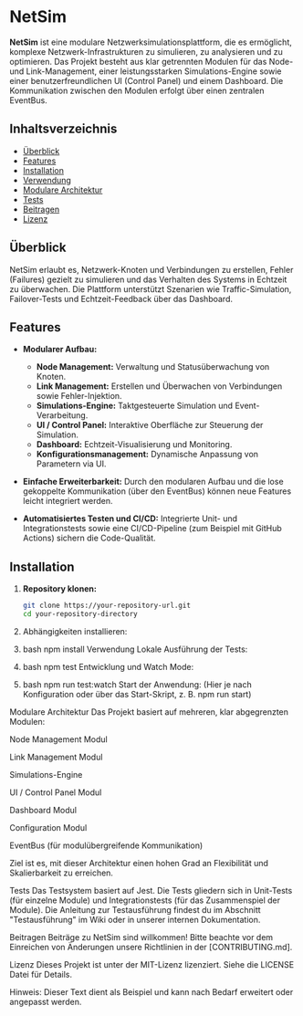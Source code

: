 # NetSim

**NetSim** ist eine modulare Netzwerksimulationsplattform, die es ermöglicht, komplexe Netzwerk-Infrastrukturen zu simulieren, zu analysieren und zu optimieren. Das Projekt besteht aus klar getrennten Modulen für das Node- und Link-Management, einer leistungsstarken Simulations-Engine sowie einer benutzerfreundlichen UI (Control Panel) und einem Dashboard. Die Kommunikation zwischen den Modulen erfolgt über einen zentralen EventBus.

## Inhaltsverzeichnis

- [Überblick](#überblick)
- [Features](#features)
- [Installation](#installation)
- [Verwendung](#verwendung)
- [Modulare Architektur](#modulare-architektur)
- [Tests](#tests)
- [Beitragen](#beitragen)
- [Lizenz](#lizenz)

## Überblick

NetSim erlaubt es, Netzwerk-Knoten und Verbindungen zu erstellen, Fehler (Failures) gezielt zu simulieren und das Verhalten des Systems in Echtzeit zu überwachen. Die Plattform unterstützt Szenarien wie Traffic-Simulation, Failover-Tests und Echtzeit-Feedback über das Dashboard.

## Features

- **Modularer Aufbau:**  
  - **Node Management:** Verwaltung und Statusüberwachung von Knoten.
  - **Link Management:** Erstellen und Überwachen von Verbindungen sowie Fehler-Injektion.
  - **Simulations-Engine:** Taktgesteuerte Simulation und Event-Verarbeitung.
  - **UI / Control Panel:** Interaktive Oberfläche zur Steuerung der Simulation.
  - **Dashboard:** Echtzeit-Visualisierung und Monitoring.
  - **Konfigurationsmanagement:** Dynamische Anpassung von Parametern via UI.

- **Einfache Erweiterbarkeit:** Durch den modularen Aufbau und die lose gekoppelte Kommunikation (über den EventBus) können neue Features leicht integriert werden.
- **Automatisiertes Testen und CI/CD:** Integrierte Unit- und Integrationstests sowie eine CI/CD-Pipeline (zum Beispiel mit GitHub Actions) sichern die Code-Qualität.

## Installation

1. **Repository klonen:**

   ```bash
   git clone https://your-repository-url.git
   cd your-repository-directory

2. Abhängigkeiten installieren:

3. bash
npm install
Verwendung
Lokale Ausführung der Tests:

4. bash
npm test
Entwicklung und Watch Mode:

5. bash
npm run test:watch
Start der Anwendung: (Hier je nach Konfiguration oder über das Start-Skript, z. B. npm run start)

Modulare Architektur
Das Projekt basiert auf mehreren, klar abgegrenzten Modulen:

Node Management Modul

Link Management Modul

Simulations-Engine

UI / Control Panel Modul

Dashboard Modul

Configuration Modul

EventBus (für modulübergreifende Kommunikation)

Ziel ist es, mit dieser Architektur einen hohen Grad an Flexibilität und Skalierbarkeit zu erreichen.

Tests
Das Testsystem basiert auf Jest. Die Tests gliedern sich in Unit-Tests (für einzelne Module) und Integrationstests (für das Zusammenspiel der Module). Die Anleitung zur Testausführung findest du im Abschnitt "Testausführung" im Wiki oder in unserer internen Dokumentation.

Beitragen
Beiträge zu NetSim sind willkommen! Bitte beachte vor dem Einreichen von Änderungen unsere Richtlinien in der [CONTRIBUTING.md].

Lizenz
Dieses Projekt ist unter der MIT-Lizenz lizenziert. Siehe die LICENSE Datei für Details.

Hinweis: Dieser Text dient als Beispiel und kann nach Bedarf erweitert oder angepasst werden.
